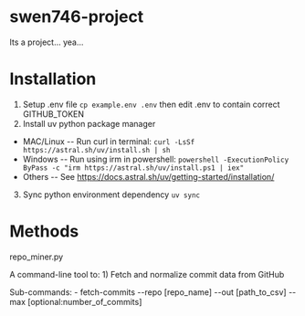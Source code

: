 # swen746-project
Its a project... yea...

# Installation

1. Setup .env file
  `cp example.env .env`
  then edit .env to contain correct GITHUB_TOKEN
2. Install uv python package manager
  - MAC/Linux -- Run curl in terminal: `curl -LsSf https://astral.sh/uv/install.sh | sh`
  - Windows -- Run using irm in powershell: `powershell -ExecutionPolicy ByPass -c "irm https://astral.sh/uv/install.ps1 | iex"`
  - Others -- See https://docs.astral.sh/uv/getting-started/installation/
3. Sync python environment dependency
  `uv sync`

# Methods
repo_miner.py

A command-line tool to:
    1) Fetch and normalize commit data from GitHub

Sub-commands:
    - fetch-commits --repo [repo_name] --out [path_to_csv] --max [optional:number_of_commits]